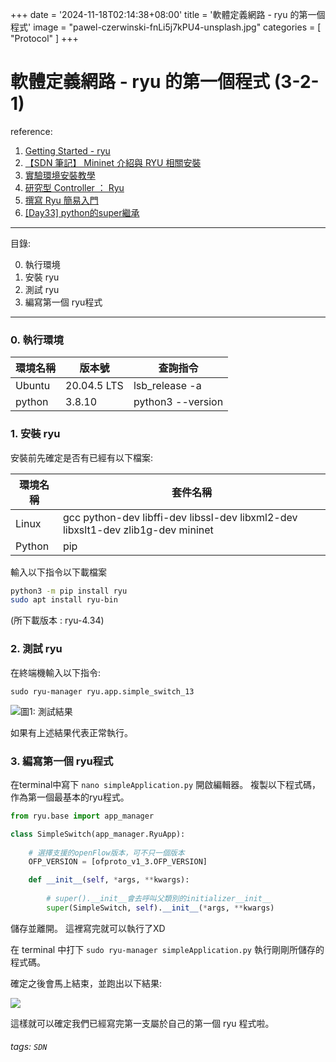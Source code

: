 +++
date = '2024-11-18T02:14:38+08:00'
title = '軟體定義網路 - ryu 的第一個程式'
image = "pawel-czerwinski-fnLi5j7kPU4-unsplash.jpg"
categories = [
    "Protocol"
]
+++

# 軟體定義網路 - ryu 的第一個程式  (3-2-1)

reference:

1. [Getting Started - ryu](https://ryu.readthedocs.io/en/latest/getting_started.html)
2. [【SDN 筆記】 Mininet 介紹與 RYU 相關安裝](https://joechang0113.github.io/2020/02/18/mininet-ryu-install.html)
3. [實驗環境安裝教學](https://courses.openedu.tw/courses/course-v1:5GMB+QA+20016/pdfbook/0/)
4. [研究型 Controller ： Ryu](https://ithelp.ithome.com.tw/articles/10240163)
5. [撰寫 Ryu 簡易入門](https://github.com/YanHaoChen/Learning-SDN/tree/master/Controller/Ryu/FirstRyuApplication)
6. [[Day33] python的super繼承](https://ithelp.ithome.com.tw/articles/10222948)
----

目錄:

0. 執行環境
1. 安裝 ryu
2. 測試 ryu
3. 編寫第一個 ryu程式
---

### 0. 執行環境
    
| 環境名稱 | 版本號      | 查詢指令         |
| -------- | ----------- | ---------------- |
| Ubuntu   | 20.04.5 LTS | lsb_release -a   |
| python   | 3.8.10      | python3 --version |


### 1. 安裝 ryu
安裝前先確定是否有已經有以下檔案:



| 環境名稱 | 套件名稱                                                                 |
| -------- | ------------------------------------------------------------------------ |
| Linux    | gcc python-dev libffi-dev libssl-dev libxml2-dev libxslt1-dev zlib1g-dev mininet |
| Python   | pip                                                                      |


輸入以下指令以下載檔案
```bash
python3 -m pip install ryu
sudo apt install ryu-bin
```
(所下載版本 : ryu-4.34)


### 2. 測試 ryu

在終端機輸入以下指令:
```
sudo ryu-manager ryu.app.simple_switch_13
```
![圖1: 測試結果](https://i.imgur.com/6HAQZmI.png)

如果有上述結果代表正常執行。


### 3. 編寫第一個 ryu程式

在terminal中寫下 `nano simpleApplication.py` 開啟編輯器。
複製以下程式碼，作為第一個最基本的ryu程式。

```python
from ryu.base import app_manager

class SimpleSwitch(app_manager.RyuApp):
    
    # 選擇支援的openFlow版本，可不只一個版本
    OFP_VERSION = [ofproto_v1_3.OFP_VERSION]

    def __init__(self, *args, **kwargs):
        
        # super().__init__會去呼叫父類別的initializer__init__
        super(SimpleSwitch, self).__init__(*args, **kwargs)

```

儲存並離開。
這裡寫完就可以執行了XD

在 terminal 中打下 `sudo ryu-manager simpleApplication.py` 執行剛剛所儲存的程式碼。

確定之後會馬上結束，並跑出以下結果:

![](https://i.imgur.com/rO60w5t.png)


這樣就可以確定我們已經寫完第一支屬於自己的第一個 ryu 程式啦。



###### tags: `SDN`